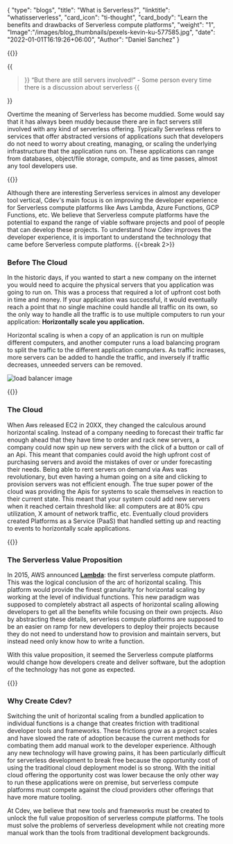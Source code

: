 {
    "type": "blogs",
    "title": "What is Serverless?",
    "linktitle": "whatisserverless", 
    "card_icon": "ti-thought",
    "card_body": "Learn the benefits and drawbacks of Serverless compute platforms",
    "weight": "1",
    "Image":"/images/blog_thumbnails/pexels-kevin-ku-577585.jpg",
    "date": "2022-01-01T16:19:26+06:00",
    "Author": "Daniel Sanchez"
}


{{<break>}}

{{<blockquote>}}
“But there are still servers involved!” - Some person every time there is a discussion about serverless
{{</blockquote>}}

Overtime the meaning of Serverless has become muddied. Some would say that it has always been muddy because there are in fact servers still involved with any kind of serverless offering. Typically Serverless refers to services that offer abstracted versions of applications such that developers do not need to worry about creating, managing, or scaling the underlying infrastructure that the application runs on. These applications can range from databases, object/file storage, compute, and as time passes, almost any tool developers use.

{{<break>}}

Although there are interesting Serverless services in almost any developer tool vertical, Cdev's main focus is on improving the developer experience for Serverless compute platforms like Aws Lambda, Azure Functions, GCP Functions, etc. We believe that Serverless compute platforms have the potential to expand the range of viable software projects and pool of people that can develop these projects. To understand how Cdev improves the developer experience, it is important to understand the technology that came before Serverless compute platforms. 
{{<break 2>}}

### Before The Cloud 
In the historic days, if you wanted to start a new company on the internet you would need to acquire the physical servers that you application was going to run on. This was a process that required a lot of upfront cost both in time and money. If your application was successful, it would eventually reach a point that no single machine could handle all traffic on its own, so the only way to handle all the traffic is to use multiple computers to run your application: **Horizontally scale you application.**

Horizontal scaling is when a copy of an application is run on multiple different computers, and another computer runs a load balancing program to split the traffic to the different application computers. As traffic increases, more servers can be added to handle the traffic, and inversely if traffic decreases, unneeded servers can be removed. 

![load balancer image](/diagrams/load_balancer.svg)

{{<break>}}

### The Cloud
When Aws released EC2 in 20XX, they changed the calculous around horizontal scaling. Instead of a company needing to forecast their traffic far enough ahead that they have time to order and rack new servers, a company could now spin up new servers with the click of a button or call of an Api. This meant that companies could avoid the high upfront cost of purchasing servers and avoid the mistakes of over or under forecasting their needs. Being able to rent servers on demand via Aws was revolutionary, but even having a human going on a site and clicking to provision servers was not efficient enough. The true super power of the cloud was providing the Apis for systems to scale themselves in reaction to their current state. This meant that your system could add new servers when it reached certain threshold like: all computers are at 80% cpu utilization, X amount of network traffic, etc. Eventually cloud providers created Platforms as a Service (PaaS) that handled setting up and reacting to events to horizontally scale applications. 

{{<break>}}



### The Serverless Value Proposition

In 2015, AWS announced **[Lambda](https://www.youtube.com/watch?v=9eHoyUVo-yg&ab_channel=AmazonWebServices)**: the first serverless compute platform. This was the logical conclusion of the arc of horizontal scaling. This platform would provide the finest granularity for horizontal scaling by working at the level of individual functions. This new paradigm was supposed to completely abstract all aspects of horizontal scaling allowing developers to get all the benefits while focusing on their own projects. Also by abstracting these details, serverless compute platforms are supposed to be an easier on ramp for new developers to deploy their projects because they do not need to understand how to provision and maintain servers, but instead need only know how to write a function. 

With this value proposition, it seemed the Serverless compute platforms would change how developers create and deliver software, but the adoption of the technology has not gone as expected. 


{{<break>}}

### Why Create Cdev?

Switching the unit of horizontal scaling from a bundled application to individual functions is a change that creates friction with traditional developer tools and frameworks. These frictions grow as a project scales and have slowed the rate of adoption because the current methods for combating them add manual work to the developer experience. Although any new technology will have growing pains, it has been particularly difficult for serverless development to break free because the opportunity cost of using the traditional cloud deployment model is so strong. With the initial cloud offering the opportunity cost was lower because the only other way to run these applications were on premise, but serverless compute platforms must compete against the cloud providers other offerings that have more mature tooling. 


At Cdev, we believe that new tools and frameworks must be created to unlock the full value proposition of serverless compute platforms. The tools must solve the problems of serverless development while not creating more manual work than the tools from traditional development backgrounds. 
